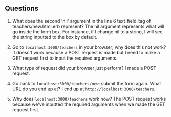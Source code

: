 ## Questions

1. What does the second 'nil' argument in the line 6 text_field_tag of teachers/new.html.erb represent?
The nil argument represents what will go inside the form box. For instance, if I change nil to a string, I will see the string inputted to the box by default.

2. Go to `localhost:3000/teachers` in your browser; why does this not work?
It doesn't work because a POST request is made but I need to make a GET request first to input the required arguments.

3. What type of request did your browser just perform?
I made a POST request.

4. Go back to `localhost:3000/teachers/new`; submit the form again. What URL do you end up at?
I end up at `http://localhost:3000/teachers`.

5. Why does `localhost:3000/teachers` work now?
The POST request works because we've inputted the required arguments when we made the GET request first.
